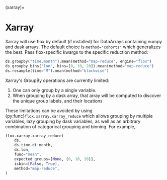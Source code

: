 (xarray)=
# Xarray

Xarray will use flox by default (if installed) for DataArrays containing numpy and dask arrays. The default choice is `method="cohorts"` which generalizes
the best. Pass flox-specific kwargs to the specific reduction method:
```python
ds.groupby("time.month").mean(method="map-reduce", engine="flox")
ds.groupby_bins("lon", bins=[0, 10, 20]).mean(method="map-reduce")
ds.resample(time="M").mean(method="blockwise")
```

Xarray's GroupBy operations are currently limited:
1. One can only group by a single variable.
1. When grouping by a dask array, that array will be computed to discover the unique group labels, and their locations

These limitations can be avoided by using {py:func}`flox.xarray.xarray_reduce` which allows grouping by multiple variables, lazy grouping by dask variables,
as well as an arbitrary combination of categorical grouping and binning. For example,
```python
flox.xarray.xarray_reduce(
    ds,
    ds.time.dt.month,
    ds.lon,
    func="mean",
    expected_groups=[None, [0, 10, 20]],
    isbin=[False, True],
    method="map-reduce",
)
```

